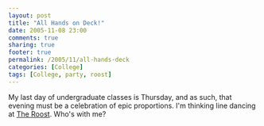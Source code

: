 ```yaml
---
layout: post
title: "All Hands on Deck!"
date: 2005-11-08 23:00
comments: true
sharing: true
footer: true
permalink: /2005/11/all-hands-deck
categories: [College]
tags: [College, party, roost]
---
```

My last day of undergraduate classes is Thursday, and as such, that evening must be a celebration of epic proportions.  I'm thinking line dancing at <a href="http://www.roostcountry.com/">The Roost</a>.  Who's with me?
